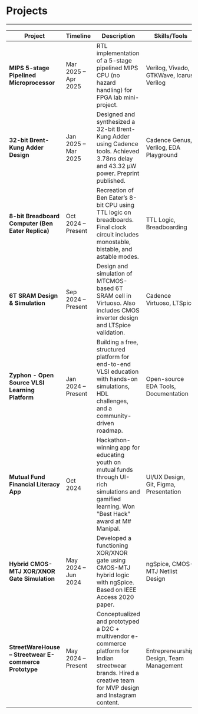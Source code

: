 # Projects
---
| Project | Timeline | Description | Skills/Tools | Link |
|--------|----------|-------------|--------------|------|
| **MIPS 5-stage Pipelined Microprocessor** | Mar 2025 – Apr 2025 | RTL implementation of a 5-stage pipelined MIPS CPU (no hazard handling) for FPGA lab mini-project. | Verilog, Vivado, GTKWave, Icarus Verilog | [GitHub](https://github.com/yashv373/MIPS-Microprocessor-Pipelined) |
| **32-bit Brent-Kung Adder Design** | Jan 2025 – Mar 2025 | Designed and synthesized a 32-bit Brent-Kung Adder using Cadence tools. Achieved 3.78ns delay and 43.32 µW power. Preprint published. | Cadence Genus, Verilog, EDA Playground | [Repo](https://github.com/yashv373/32-Bit-Brent-Kung-Adder) |
| **8-bit Breadboard Computer (Ben Eater Replica)** | Oct 2024 – Present | Recreation of Ben Eater’s 8-bit CPU using TTL logic on breadboards. Final clock circuit includes monostable, bistable, and astable modes. | TTL Logic, Breadboarding | [GitHub](https://github.com/yashv373/8-BIT_Breadboard-Computer) |
| **6T SRAM Design & Simulation** | Sep 2024 – Present | Design and simulation of MTCMOS-based 6T SRAM cell in Virtuoso. Also includes CMOS inverter design and LTSpice validation. | Cadence Virtuoso, LTSpice | Coming soon |
| **Zyphon - Open Source VLSI Learning Platform** | Jan 2024 – Present | Building a free, structured platform for end-to-end VLSI education with hands-on simulations, HDL challenges, and a community-driven roadmap. | Open-source EDA Tools, Documentation | [Zyphon Repo](https://github.com/yashv373/Zyphon)|
| **Mutual Fund Financial Literacy App** | Oct 2024 | Hackathon-winning app for educating youth on mutual funds through UI-rich simulations and gamified learning. Won "Best Hack" award at M# Manipal. | UI/UX Design, Git, Figma, Presentation | [GitHub](https://github.com/yashv373/Wealth) |
| **Hybrid CMOS-MTJ XOR/XNOR Gate Simulation** | May 2024 – Jun 2024 | Developed a functioning XOR/XNOR gate using CMOS-MTJ hybrid logic with ngSpice. Based on IEEE Access 2020 paper. | ngSpice, CMOS-MTJ Netlist Design | [GitHub](https://github.com/yashv373/CMOS-MTJ-Hybrid-Netlists) |
| **StreetWareHouse – Streetwear E-commerce Prototype** | May 2024 – Present | Conceptualized and prototyped a D2C + multivendor e-commerce platform for Indian streetwear brands. Hired a creative team for MVP design and Instagram content. | Entrepreneurship, Design, Team Management | [StreetWareHouse Docs](https://github.com/Yashraj88888/Street-Ware-House) |
